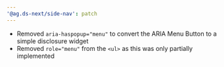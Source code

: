 ```yaml
---
'@ag.ds-next/side-nav': patch
---
```


- Removed `aria-haspopup="menu"` to convert the ARIA Menu Button to a simple disclosure widget
- Removed `role="menu"` from the `<ul>` as this was only partially implemented
